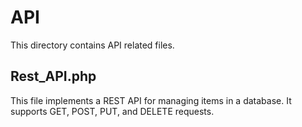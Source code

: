 # API

This directory contains API related files.

## Rest_API.php

This file implements a REST API for managing items in a database. It supports GET, POST, PUT, and DELETE requests.
